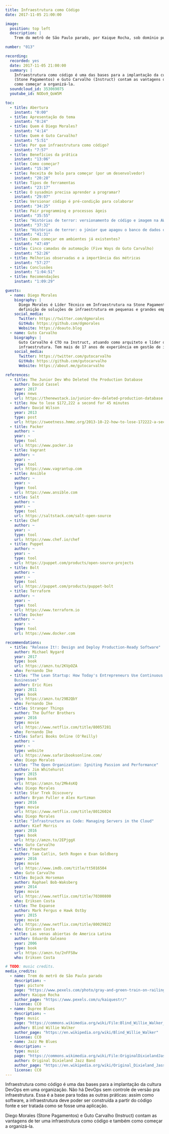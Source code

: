 ```yaml
---
title: Infraestrutura como Código
date: 2017-11-05 21:00:00

image:
  position: top left
  description: |
    Trem do metrô de São Paulo parado, por Kaique Rocha, sob domínio público.

number: "013"

recording:
  recorded: yes
  date: 2017-11-05 21:00:00
  summary: |
    Infraestrutura como código é uma das bases para a implantação da cultura DevOps em uma organização. Diego Morales
    (Stone Pagamentos) e Guto Carvalho (Instruct) contam as vantagens de ter uma infraestrutura como código e também
    como começar a organizá-la.
  soundcloud_id: 353069075
  youtube_id: NODo9_QoW5M

toc:
  - title: Abertura
    instant: "0:00"
  - title: Apresentação do tema
    instant: "0:24"
  - title: Quem é Diego Morales?
    instant: "4:14"
  - title: Quem é Guto Carvalho?
    instant: "5:51"
  - title: Por que infraestrutura como código?
    instant: "7:57"
  - title: Benefícios da prática
    instant: "13:06"
  - title: Como começar?
    instant: "15:36"
  - title: Receita de bolo para começar (por um desenvolvedor)
    instant: "20:28"
  - title: Tipos de ferramentas
    instant: "23:17"
  - title: O sysadmin precisa aprender a programar?
    instant: "29:07"
  - title: Versionar código é pré-condição para colaborar
    instant: "34:25"
  - title: Pair programming e processos ágeis
    instant: "35:55"
  - title: "Histórias de terror: versionamento de código e imagem na AWS"
    instant: "37:32"
  - title: "Histórias de terror: o júnior que apagou o banco de dados de produção e o caso Knight Capital"
    instant: "41:31"
  - title: Como começar em ambientes já existentes?
    instant: "47:49"
  - title: Cinco camadas de automação (Five Ways do Guto Carvalho)
    instant: "52:26"
  - title: Melhorias observadas e a importância das métricas
    instant: "57:27"
  - title: Conclusões
    instant: "1:04:51"
  - title: Recomendações
    instant: "1:09:29"

guests:
  - name: Diego Morales
    biography: |
      Diego Morales é Líder Técnico em Infraestrutura na Stone Pagamentos. Possui mais de 15 anos de experiência na
      definição de soluções de infraestrutura em pequenas e grandes empresas. É organizador do Meetup DevOps Carioca.
    social_media:
      Twitter: https://twitter.com/dgmorales
      GitHub: https://github.com/dgmorales
      Website: https://doauto.blog
  - name: Guto Carvalho
    biography: |
      Guto Carvalho é CTO na Instruct, atuando como arquiteto e líder de times de automação e desenvolvimento de
      infraestrutura. Tem mais de 17 anos de experiência em gestão de infraestruturas governamentais e privadas.
    social_media:
      Twitter: https://twitter.com/gutocarvalho
      GitHub: https://github.com/gutocarvalho
      Website: https://about.me/gutocarvalho

references:
  - title: The Junior Dev Who Deleted the Production Database
    author: David Cassel
    year: 2017
    type: news
    url: https://thenewstack.io/junior-dev-deleted-production-database
  - title: How to lose $172,222 a second for 45 minutes
    author: David Wilson
    year: 2013
    type: post
    url: https://sweetness.hmmz.org/2013-10-22-how-to-lose-172222-a-second-for-45-minutes.html
  - title: Packer
    author: ~
    year: ~
    type: tool
    url: https://www.packer.io
  - title: Vagrant
    author: ~
    year: ~
    type: tool
    url: https://www.vagrantup.com
  - title: Ansible
    author: ~
    year: ~
    type: tool
    url: https://www.ansible.com
  - title: Salt
    author: ~
    year: ~
    type: tool
    url: https://saltstack.com/salt-open-source
  - title: Chef
    author: ~
    year: ~
    type: tool
    url: https://www.chef.io/chef
  - title: Puppet
    author: ~
    year: ~
    type: tool
    url: https://puppet.com/products/open-source-projects
  - title: Bolt
    author: ~
    year: ~
    type: tool
    url: https://puppet.com/products/puppet-bolt
  - title: Terraform
    author: ~
    year: ~
    type: tool
    url: https://www.terraform.io
  - title: Docker
    author: ~
    year: ~
    type: tool
    url: https://www.docker.com

recommendations:
  - title: "Release It!: Design and Deploy Production-Ready Software"
    author: Michael Nygard
    year: 2017
    type: book
    url: https://amzn.to/2KVpOZA
    who: Fernando Ike
  - title: "The Lean Startup: How Today's Entrepreneurs Use Continuous Innovation to Create Radically Successful
    Businesses"
    author: Eric Ries
    year: 2011
    type: book
    url: https://amzn.to/29B2QbY
    who: Fernando Ike
  - title: Stranger Things
    author: The Duffer Brothers
    year: 2016
    type: movie
    url: https://www.netflix.com/title/80057281
    who: Fernando Ike
  - title: Safari Books Online (O'Reilly)
    author: ~
    year: ~
    type: website
    url: https://www.safaribooksonline.com/
    who: Diego Morales
  - title: "The Open Organization: Igniting Passion and Performance"
    author: Jim Whitehurst
    year: 2015
    type: book
    url: https://amzn.to/2Mk4sKQ
    who: Diego Morales
  - title: Star Trek Discovery
    author: Bryan Fuller e Alex Kurtzman
    year: 2016
    type: movie
    url: https://www.netflix.com/title/80126024
    who: Diego Morales
  - title: "Infrastructure as Code: Managing Servers in the Cloud"
    author: Kief Morris
    year: 2016
    type: book
    url: http://amzn.to/2EPjggX
    who: Guto Carvalho
  - title: Preacher
    author: Sam Catlin, Seth Rogen e Evan Goldberg
    year: 2016
    type: movie
    url: https://www.imdb.com/title/tt5016504
    who: Guto Carvalho
  - title: Bojack Horseman
    author: Raphael Bob-Waksberg
    year: 2014
    type: movie
    url: https://www.netflix.com/title/70300800
    who: Eriksen Costa
  - title: The Expanse
    author: Mark Fergus e Hawk Ostby
    year: 2015
    type: movie
    url: https://www.netflix.com/title/80029822
    who: Eriksen Costa
  - title: Las venas abiertas de America Latina
    author: Eduardo Galeano
    year: 2006
    type: book
    url: https://amzn.to/2nFFS8w
    who: Eriksen Costa

# TODO: music credits.
media_credits:
  - name: Trem do metrô de São Paulo parado
    description: ~
    type: picture
    page: "https://www.pexels.com/photo/gray-and-green-train-on-railings-during-daytime-38244/"
    author: Kaique Rocha
    author_page: "https://www.pexels.com/u/kaiquestr/"
    license: CC0
  - name: Dupree Blues
    description: ~
    type: music
    page: "https://commons.wikimedia.org/wiki/File:Blind_Willie_Walker_-_Dupree_Blues.ogg"
    author: Blind Willie Walker
    author_page: "https://en.wikipedia.org/wiki/Blind_Willie_Walker"
    license: CC0
  - name: Jazz Me Blues
    description: ~
    type: music
    page: "https://commons.wikimedia.org/wiki/File:OriginalDixielandJassBand-JazzMeBlues.ogg"
    author: Original Dixieland Jazz Band
    author_page: "https://en.wikipedia.org/wiki/Original_Dixieland_Jass_Band"
    license: CC0
---
```


Infraestrutura como código é uma das bases para a implantação da cultura DevOps em uma organização. Não há DevOps sem
controle de versão pra infraestrutura. Essa é a base para todas as outras práticas: assim como software, a
infraestrutura deve poder ser construída a partir do código fonte e ser tratada como se fosse uma aplicação.

Diego Morales (Stone Pagamentos) e Guto Carvalho (Instruct) contam as vantagens de ter uma infraestrutura como código e
também como começar a organizá-la.